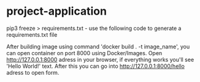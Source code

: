 # project-application
pip3 freeze > requirements.txt - use the following code to generate a requirements.txt file

After building image using command 'docker build . -t image_name', you can open container on port 8000 using Docker/Images.
Open http://127.0.0.1:8000 adress in your browser, if everything works you'll see 'Hello World!' text. 
After this you can go into http://127.0.0.1:8000/hello adress to open form.
